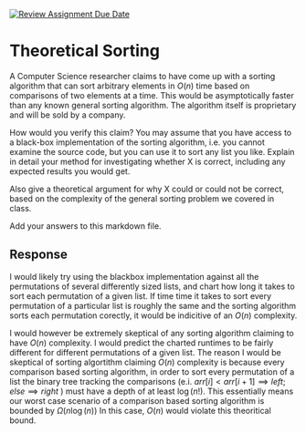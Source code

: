 [![Review Assignment Due Date](https://classroom.github.com/assets/deadline-readme-button-24ddc0f5d75046c5622901739e7c5dd533143b0c8e959d652212380cedb1ea36.svg)](https://classroom.github.com/a/9YUeXH71)
# Theoretical Sorting

A Computer Science researcher claims to have come up with a sorting algorithm
that can sort arbitrary elements in $O(n)$ time based on comparisons of two
elements at a time. This would be asymptotically faster than any known general
sorting algorithm. The algorithm itself is proprietary and will be sold by a
company.

How would you verify this claim? You may assume that you have access to a
black-box implementation of the sorting algorithm, i.e. you cannot examine the
source code, but you can use it to sort any list you like. Explain in detail
your method for investigating whether X is correct, including any expected
results you would get.

Also give a theoretical argument for why X could or could not be correct, based
on the complexity of the general sorting problem we covered in class.

Add your answers to this markdown file.

## Response

I would likely try using the blackbox implementation against all the permutations of several differently sized lists, and chart how long it takes to sort each permutation of a given list. If time time it takes to sort every permutation of a particular list is roughly the same and the sorting algorithm sorts each permutation corectly, it would be indicitive of an $O(n)$ complexity.

I would however be extremely skeptical of any sorting algorithm claiming to have $O(n)$ complexity. I would predict the charted runtimes to be fairly different for different permutations of a given list. The reason I would be skeptical of sorting algortithm claiming $O(n)$ complexity is because every comparison based sorting algorithm, in order to sort every permutation of a list the binary tree tracking the comparisons (e.i. $arr[i] < arr[i+1] \implies left; else \implies right$ ) must have a depth of at least $\log(n!).$ This essentially means our worst case scenario of a comparison based sorting algorithm is bounded by $\Omega(n\log(n))$ In this case, $O(n)$ would violate this theoritical bound. 